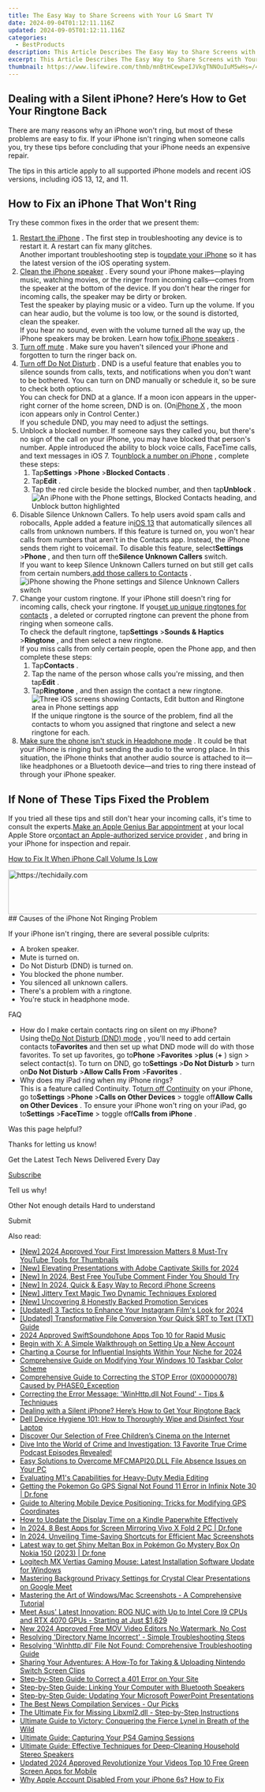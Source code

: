 ```yaml
---
title: The Easy Way to Share Screens with Your LG Smart TV
date: 2024-09-04T01:12:11.116Z
updated: 2024-09-05T01:12:11.116Z
categories:
  - BestProducts
description: This Article Describes The Easy Way to Share Screens with Your LG Smart TV
excerpt: This Article Describes The Easy Way to Share Screens with Your LG Smart TV
thumbnail: https://www.lifewire.com/thmb/mnBtHCewpeIJVkgTNNOuIuM5wHs=/400x300/filters:no_upscale():max_bytes(150000):strip_icc():format(webp)/lg-screen-share-menu-yellow-819f174e11fa46eb9ab39a80d20a6872.jpg
---
```


## Dealing with a Silent iPhone? Here’s How to Get Your Ringtone Back
 There are many reasons why an iPhone won't ring, but most of these problems are easy to fix. If your iPhone isn't ringing when someone calls you, try these tips before concluding that your iPhone needs an expensive repair.

 The tips in this article apply to all supported iPhone models and recent iOS versions, including iOS 13, 12, and 11.

## How to Fix an iPhone That Won't Ring

 Try these common fixes in the order that we present them:

1. [Restart the iPhone](https://www.lifewire.com/how-to-restart-iphone-2000288) . The first step in troubleshooting any device is to restart it. A restart can fix many glitches.  
 Another important troubleshooting step is to[update your iPhone](https://www.lifewire.com/upgrade-ios-on-iphone-connecting-itunes-1999188) so it has the latest version of the iOS operating system.
2. [Clean the iPhone speaker](https://www.lifewire.com/clean-iphone-speakers-4692263) . Every sound your iPhone makes—playing music, watching movies, or the ringer from incoming calls—comes from the speaker at the bottom of the device. If you don't hear the ringer for incoming calls, the speaker may be dirty or broken.  
 Test the speaker by playing music or a video. Turn up the volume. If you can hear audio, but the volume is too low, or the sound is distorted, clean the speaker.  
 If you hear no sound, even with the volume turned all the way up, the iPhone speakers may be broken. Learn how to[fix iPhone speakers](https://www.lifewire.com/fix-non-working-iphone-speaker-4177315) .
3. [Turn off mute](https://www.lifewire.com/how-to-turn-the-iphone-ringer-off-2000565) . Make sure you haven't silenced your iPhone and forgotten to turn the ringer back on.
4. [Turn off Do Not Disturb](https://www.lifewire.com/use-do-not-disturb-on-iphone-apple-watch-2000547) . DND is a useful feature that enables you to silence sounds from calls, texts, and notifications when you don't want to be bothered. You can turn on DND manually or schedule it, so be sure to check both options.  
 You can check for DND at a glance. If a moon icon appears in the upper-right corner of the home screen, DND is on. (On[iPhone X](https://www.lifewire.com/iphone-x-4150706) , the moon icon appears only in Control Center.)  
 If you schedule DND, you may need to adjust the settings.
5. Unblock a blocked number. If someone says they called you, but there's no sign of the call on your iPhone, you may have blocked that person's number. Apple introduced the ability to block voice calls, FaceTime calls, and text messages in iOS 7\. To[unblock a number on iPhone](https://www.lifewire.com/unblock-number-on-iphone-or-ipad-4169728) , complete these steps:  
   1. Tap**Settings** \>**Phone** \>**Blocked Contacts** .  
   2. Tap**Edit** .  
   3. Tap the red circle beside the blocked number, and then tap**Unblock** .  
![An iPhone with the Phone settings, Blocked Contacts heading, and Unblock button highlighted](https://www.lifewire.com/thmb/MPfrUdCCr2HLjH9Va4OIkm1zN3o=/1500x0/filters:no_upscale():max_bytes(150000):strip_icc():format(webp)/001-im-missing-calls-because-my-iphone-isnt-ringing-help-2000264-2308e3feb71f4c9194900da12675ecb2.jpg)
6. Disable Silence Unknown Callers. To help users avoid spam calls and robocalls, Apple added a feature in[iOS 13](https://www.lifewire.com/ios-13-4586609) that automatically silences all calls from unknown numbers. If this feature is turned on, you won't hear calls from numbers that aren't in the Contacts app. Instead, the iPhone sends them right to voicemail. To disable this feature, select**Settings** \>**Phone** , and then turn off the**Silence Unknown Callers** switch.  
 If you want to keep Silence Unknown Callers turned on but still get calls from certain numbers,[add those callers to Contacts](https://www.lifewire.com/manage-contacts-iphone-address-book-2000570) .  
![iPhone showing the Phone settings and Silence Unknown Callers switch](https://www.lifewire.com/thmb/PfmlpvYkxD5z2_TErc_402j9xA8=/1500x0/filters:no_upscale():max_bytes(150000):strip_icc():format(webp)/002-im-missing-calls-because-my-iphone-isnt-ringing-help-2000264-b93c2874c9784090a83900ec430caf0b.jpg)
7. Change your custom ringtone. If your iPhone still doesn't ring for incoming calls, check your ringtone. If you[set up unique ringtones for contacts](https://www.lifewire.com/assign-unique-ringtone-on-iphone-2000557) , a deleted or corrupted ringtone can prevent the phone from ringing when someone calls.  
 To check the default ringtone, tap**Settings** \>**Sounds & Haptics** \>**Ringtone** , and then select a new ringtone.  
 If you miss calls from only certain people, open the Phone app, and then complete these steps:  
   1. Tap**Contacts** .  
   2. Tap the name of the person whose calls you're missing, and then tap**Edit** .  
   3. Tap**Ringtone** , and then assign the contact a new ringtone.  
![Three iOS screens showing Contacts, Edit button and Ringtone area in Phone settings app](https://www.lifewire.com/thmb/dQgktPdfOQV7lnazDKmKLLfIXPI=/1500x0/filters:no_upscale():max_bytes(150000):strip_icc():format(webp)/006_im-missing-calls-because-my-iphone-isnt-ringing-help-2000264-5bbe5923c9e77c005156dd60.jpg)  
 If the unique ringtone is the source of the problem, find all the contacts to whom you assigned that ringtone and select a new ringtone for each.
8. [Make sure the phone isn't stuck in Headphone mode](https://www.lifewire.com/fix-iphone-stuck-in-headphone-mode-4175912) . It could be that your iPhone is ringing but sending the audio to the wrong place. In this situation, the iPhone thinks that another audio source is attached to it—like headphones or a Bluetooth device—and tries to ring there instead of through your iPhone speaker.

## If None of These Tips Fixed the Problem

 If you tried all these tips and still don't hear your incoming calls, it's time to consult the experts.[Make an Apple Genius Bar appointment](https://www.lifewire.com/how-to-make-an-apple-genius-bar-appointment-1999601) at your local Apple Store or[contact an Apple-authorized service provider](https://support.apple.com/repair) , and bring in your iPhone for inspection and repair.

[How to Fix It When iPhone Call Volume Is Low](https://www.lifewire.com/fix-low-volume-on-call-on-iphone-5186012)

<!-- affiliate ads begin -->
<a href="https://aligracehair.sjv.io/c/5597632/1885932/19272" target="_top" id="1885932">
  <img src="//a.impactradius-go.com/display-ad/19272-1885932" border="0" alt="https://techidaily.com" width="728" height="90"/>
</a>
<img height="0" width="0" src="https://aligracehair.sjv.io/i/5597632/1885932/19272" style="position:absolute;visibility:hidden;" border="0" />
<!-- affiliate ads end -->
## Causes of the iPhone Not Ringing Problem

 If your iPhone isn't ringing, there are several possible culprits:

* A broken speaker.
* Mute is turned on.
* Do Not Disturb (DND) is turned on.
* You blocked the phone number.
* You silenced all unknown callers.
* There's a problem with a ringtone.
* You're stuck in headphone mode.

 FAQ

* How do I make certain contacts ring on silent on my iPhone?  
 Using the[Do Not Disturb (DND) mode](https://www.lifewire.com/use-do-not-disturb-on-iphone-apple-watch-2000547) , you'll need to add certain contacts to**Favorites** and then set up what DND mode will do with those favorites. To set up favorites, go to**Phone** \>**Favorites** \>**plus** (**+** ) sign > select contact(s). To turn on DND, go to**Settings** \>**Do Not Disturb** \> turn on**Do Not Disturb** \>**Allow Calls From** \>**Favorites** .
* Why does my iPad ring when my iPhone rings?  
 This is a feature called Continuity. To[turn off Continuity](https://www.lifewire.com/stop-other-devices-ringing-iphone-call-2000550) on your iPhone, go to**Settings** \>**Phone** \>**Calls on Other Devices** \> toggle off**Allow Calls on Other Devices** . To ensure your iPhone won't ring on your iPad, go to**Settings** \>**FaceTime** \> toggle off**Calls from iPhone** .

Was this page helpful?

Thanks for letting us know!

 Get the Latest Tech News Delivered Every Day

[Subscribe](https://www.lifewire.com/#)

Tell us why!

 Other  Not enough details  Hard to understand

 Submit

<ins class="adsbygoogle"
     style="display:block"
     data-ad-format="autorelaxed"
     data-ad-client="ca-pub-7571918770474297"
     data-ad-slot="1223367746"></ins>



<ins class="adsbygoogle"
     style="display:block"
     data-ad-client="ca-pub-7571918770474297"
     data-ad-slot="8358498916"
     data-ad-format="auto"
     data-full-width-responsive="true"></ins>

<span class="atpl-alsoreadstyle">Also read:</span>
<div><ul>
<li><a href="https://youtube-blog.techidaily.com/024-approved-your-first-impression-matters-8-must-try-youtube-tools-for-thumbnails/"><u>[New] 2024 Approved  Your First Impression Matters  8 Must-Try YouTube Tools for Thumbnails</u></a></li>
<li><a href="https://screen-video-capture.techidaily.com/new-elevating-presentations-with-adobe-captivate-skills-for-2024/"><u>[New] Elevating Presentations with Adobe Captivate Skills for 2024</u></a></li>
<li><a href="https://youtube-docs.techidaily.com/n-2024-best-free-youtube-comment-finder-you-should-try/"><u>[New] In 2024, Best Free YouTube Comment Finder You Should Try</u></a></li>
<li><a href="https://remote-screen-capture.techidaily.com/new-in-2024-quick-and-easy-way-to-record-iphone-screens/"><u>[New] In 2024, Quick & Easy Way to Record iPhone Screens</u></a></li>
<li><a href="https://youtube-blog.techidaily.com/ittery-text-magic-two-dynamic-techniques-explored/"><u>[New] Jittery Text Magic  Two Dynamic Techniques Explored</u></a></li>
<li><a href="https://facebook-video-footage.techidaily.com/new-uncovering-8-honestly-backed-promotion-services/"><u>[New] Uncovering 8 Honestly Backed Promotion Services</u></a></li>
<li><a href="https://instagram-video-files.techidaily.com/updated-3-tactics-to-enhance-your-instagram-films-look-for-2024/"><u>[Updated] 3 Tactics to Enhance Your Instagram Film's Look for 2024</u></a></li>
<li><a href="https://some-guidance.techidaily.com/updated-transformative-file-conversion-your-quick-srt-to-text-txt-guide/"><u>[Updated] Transformative File Conversion  Your Quick SRT to Text (TXT) Guide</u></a></li>
<li><a href="https://fox-friendly.techidaily.com/2024-approved-swiftsoundphone-apps-top-10-for-rapid-music/"><u>2024 Approved  SwiftSoundphone Apps  Top 10 for Rapid Music</u></a></li>
<li><a href="https://tech-renaissance.techidaily.com/begin-with-x-a-simple-walkthrough-on-setting-up-a-new-account/"><u>Begin with X: A Simple Walkthrough on Setting Up a New Account</u></a></li>
<li><a href="https://instagram-video-recordings.techidaily.com/charting-a-course-for-influential-insights-within-your-niche-for-2024/"><u>Charting a Course for Influential Insights Within Your Niche for 2024</u></a></li>
<li><a href="https://tech-renaissance.techidaily.com/comprehensive-guide-on-modifying-your-windows-10-taskbar-color-scheme/"><u>Comprehensive Guide on Modifying Your Windows 10 Taskbar Color Scheme</u></a></li>
<li><a href="https://tech-renaissance.techidaily.com/comprehensive-guide-to-correcting-the-stop-error-0x00000078-caused-by-phase0exception/"><u>Comprehensive Guide to Correcting the STOP Error (0X00000078) Caused by PHASE0_Exception</u></a></li>
<li><a href="https://tech-renaissance.techidaily.com/correcting-the-error-message-winhttpdll-not-found-tips-and-techniques/"><u>Correcting the Error Message: 'WinHttp.dll Not Found' - Tips & Techniques</u></a></li>
<li><a href="https://tech-renaissance.techidaily.com/dealing-with-a-silent-iphone-heres-how-to-get-your-ringtone-back/"><u>Dealing with a Silent iPhone? Here’s How to Get Your Ringtone Back</u></a></li>
<li><a href="https://tech-renaissance.techidaily.com/dell-device-hygiene-101-how-to-thoroughly-wipe-and-disinfect-your-laptop/"><u>Dell Device Hygiene 101: How to Thoroughly Wipe and Disinfect Your Laptop</u></a></li>
<li><a href="https://tech-renaissance.techidaily.com/discover-our-selection-of-free-childrens-cinema-on-the-internet/"><u>Discover Our Selection of Free Children’s Cinema on the Internet</u></a></li>
<li><a href="https://tech-renaissance.techidaily.com/dive-into-the-world-of-crime-and-investigation-13-favorite-true-crime-podcast-episodes-revealed/"><u>Dive Into the World of Crime and Investigation: 13 Favorite True Crime Podcast Episodes Revealed!</u></a></li>
<li><a href="https://tech-renaissance.techidaily.com/easy-solutions-to-overcome-mfcmapi20dll-file-absence-issues-on-your-pc/"><u>Easy Solutions to Overcome MFCMAPI20.DLL File Absence Issues on Your PC</u></a></li>
<li><a href="https://fox-http.techidaily.com/evaluating-m1s-capabilities-for-heavy-duty-media-editing/"><u>Evaluating M1's Capabilities for Heavy-Duty Media Editing</u></a></li>
<li><a href="https://android-location.techidaily.com/getting-the-pokemon-go-gps-signal-not-found-11-error-in-infinix-note-30-drfone-by-drfone-virtual/"><u>Getting the Pokemon Go GPS Signal Not Found 11 Error in Infinix Note 30 | Dr.fone</u></a></li>
<li><a href="https://tech-renaissance.techidaily.com/guide-to-altering-mobile-device-positioning-tricks-for-modifying-gps-coordinates/"><u>Guide to Altering Mobile Device Positioning: Tricks for Modifying GPS Coordinates</u></a></li>
<li><a href="https://tech-renaissance.techidaily.com/how-to-update-the-display-time-on-a-kindle-paperwhite-effectively/"><u>How to Update the Display Time on a Kindle Paperwhite Effectively</u></a></li>
<li><a href="https://screen-mirror.techidaily.com/in-2024-8-best-apps-for-screen-mirroring-vivo-x-fold-2-pc-drfone-by-drfone-android/"><u>In 2024, 8 Best Apps for Screen Mirroring Vivo X Fold 2 PC | Dr.fone</u></a></li>
<li><a href="https://screen-recording.techidaily.com/in-2024-unveiling-time-saving-shortcuts-for-efficient-mac-screenshots/"><u>In 2024, Unveiling Time-Saving Shortcuts for Efficient Mac Screenshots</u></a></li>
<li><a href="https://android-pokemon-go.techidaily.com/latest-way-to-get-shiny-meltan-box-in-pokemon-go-mystery-box-on-nokia-150-2023-drfone-by-drfone-virtual-android/"><u>Latest way to get Shiny Meltan Box in Pokémon Go Mystery Box On Nokia 150 (2023) | Dr.fone</u></a></li>
<li><a href="https://win-amazing.techidaily.com/logitech-mx-vertias-gaming-mouse-latest-installation-software-update-for-windows/"><u>Logitech MX Vertias Gaming Mouse: Latest Installation Software Update for Windows</u></a></li>
<li><a href="https://tech-renaissance.techidaily.com/mastering-background-privacy-settings-for-crystal-clear-presentations-on-google-meet/"><u>Mastering Background Privacy Settings for Crystal Clear Presentations on Google Meet</u></a></li>
<li><a href="https://tech-renaissance.techidaily.com/mastering-the-art-of-windowsmac-screenshots-a-comprehensive-tutorial/"><u>Mastering the Art of Windows/Mac Screenshots - A Comprehensive Tutorial</u></a></li>
<li><a href="https://tech-renaissance.techidaily.com/1723262396468-meet-asus-latest-innovation-rog-nuc-with-up-to-intel-core-i9-cpus-and-rtx-4070-gpus-starting-at-just-1629/"><u>Meet Asus' Latest Innovation: ROG NUC with Up to Intel Core I9 CPUs and RTX 4070 GPUs - Starting at Just $1,629</u></a></li>
<li><a href="https://ai-driven-video-production.techidaily.com/new-2024-approved-free-mov-video-editors-no-watermark-no-cost/"><u>New 2024 Approved Free MOV Video Editors No Watermark, No Cost</u></a></li>
<li><a href="https://common-error.techidaily.com/resolving-directory-name-incorrect-simple-troubleshooting-steps/"><u>Resolving 'Directory Name Incorrect' - Simple Troubleshooting Steps</u></a></li>
<li><a href="https://tech-renaissance.techidaily.com/resolving-winhttpdll-file-not-found-comprehensive-troubleshooting-guide/"><u>Resolving 'Winhttp.dll' File Not Found: Comprehensive Troubleshooting Guide</u></a></li>
<li><a href="https://tech-renaissance.techidaily.com/sharing-your-adventures-a-how-to-for-taking-and-uploading-nintendo-switch-screen-clips/"><u>Sharing Your Adventures: A How-To for Taking & Uploading Nintendo Switch Screen Clips</u></a></li>
<li><a href="https://tech-renaissance.techidaily.com/step-by-step-guide-to-correct-a-401-error-on-your-site/"><u>Step-by-Step Guide to Correct a 401 Error on Your Site</u></a></li>
<li><a href="https://tech-renaissance.techidaily.com/step-by-step-guide-linking-your-computer-with-bluetooth-speakers/"><u>Step-by-Step Guide: Linking Your Computer with Bluetooth Speakers</u></a></li>
<li><a href="https://tech-renaissance.techidaily.com/step-by-step-guide-updating-your-microsoft-powerpoint-presentations/"><u>Step-by-Step Guide: Updating Your Microsoft PowerPoint Presentations</u></a></li>
<li><a href="https://tech-renaissance.techidaily.com/the-best-news-compilation-services-our-picks/"><u>The Best News Compilation Services - Our Picks</u></a></li>
<li><a href="https://tech-renaissance.techidaily.com/the-ultimate-fix-for-missing-libxml2dll-step-by-step-instructions/"><u>The Ultimate Fix for Missing Libxml2.dll - Step-by-Step Instructions</u></a></li>
<li><a href="https://tech-renaissance.techidaily.com/ultimate-guide-to-victory-conquering-the-fierce-lynel-in-breath-of-the-wild/"><u>Ultimate Guide to Victory: Conquering the Fierce Lynel in Breath of the Wild</u></a></li>
<li><a href="https://tech-renaissance.techidaily.com/1722848282224-ultimate-guide-capturing-your-ps4-gaming-sessions/"><u>Ultimate Guide: Capturing Your PS4 Gaming Sessions</u></a></li>
<li><a href="https://tech-renaissance.techidaily.com/ultimate-guide-effective-techniques-for-deep-cleaning-household-stereo-speakers/"><u>Ultimate Guide: Effective Techniques for Deep-Cleaning Household Stereo Speakers</u></a></li>
<li><a href="https://video-content-creator.techidaily.com/updated-2024-approved-revolutionize-your-videos-top-10-free-green-screen-apps-for-mobile/"><u>Updated 2024 Approved Revolutionize Your Videos Top 10 Free Green Screen Apps for Mobile</u></a></li>
<li><a href="https://apple-account.techidaily.com/why-apple-account-disabled-from-your-iphone-6s-how-to-fix-by-drfone-ios/"><u>Why Apple Account Disabled From your iPhone 6s? How to Fix</u></a></li>
</ul></div>
